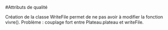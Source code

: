 #Attributs de qualité

Création de la classe WriteFile permet de ne pas avoir à modifier la fonction vivre().
Problème : couplage fort entre Plateau.plateau et writeFile.
